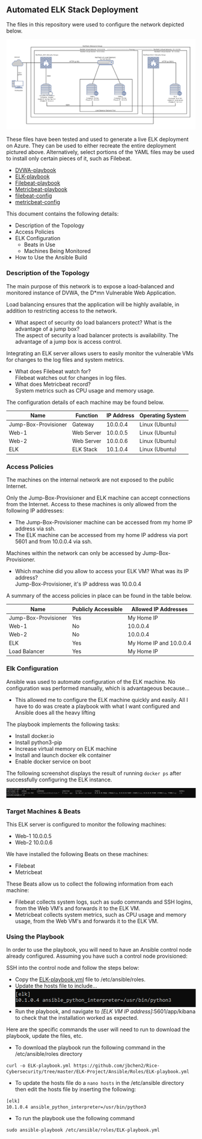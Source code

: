 ## Automated ELK Stack Deployment

The files in this repository were used to configure the network depicted below.

![TODO: Update the path with the name of your diagram](./Diagrams/ELK-Network-Diagram.png)

These files have been tested and used to generate a live ELK deployment on Azure. They can be used to either recreate the entire deployment pictured above. Alternatively, select portions of the YAML files may be used to install only certain pieces of it, such as Filebeat.

  - [DVWA-playbook](./Ansible/Roles/DVWA-playbook.yml)
  - [ELK-playbook](./Ansible/Roles/ELK-playbook.yml)
  - [Filebeat-playbook](./Ansible/Roles/Filebeat-playbook.yml)
  - [Metricbeat-playbook](./Ansible/Roles/Metricbeat-playbook.yml)
  - [filebeat-config](./Ansible/Files/filebeat-config.yml)
  - [metricbeat-config](./Ansible/Files/metricbeat-config.yml)

This document contains the following details:
- Description of the Topology
- Access Policies
- ELK Configuration
  - Beats in Use
  - Machines Being Monitored
- How to Use the Ansible Build


### Description of the Topology

The main purpose of this network is to expose a load-balanced and monitored instance of DVWA, the D*mn Vulnerable Web Application.

Load balancing ensures that the application will be highly available, in addition to restricting access to the network.
- What aspect of security do load balancers protect? What is the advantage of a jump box?\
The aspect of security a load balancer protects is availability. The advantage of a jump box is access control.

Integrating an ELK server allows users to easily monitor the vulnerable VMs for changes to the log files and system metrics.
- What does Filebeat watch for?\
Filebeat watches out for changes in log files.  
- What does Metricbeat record?\
System metrics such as CPU usage and memory usage.

The configuration details of each machine may be found below.

| Name                 | Function   | IP Address | Operating System |
|----------------------|------------|------------|------------------|
| Jump-Box-Provisioner | Gateway    | 10.0.0.4   | Linux (Ubuntu)   |
| Web-1                | Web Server | 10.0.0.5   | Linux (Ubuntu)   |
| Web-2                | Web Server | 10.0.0.6   | Linux (Ubuntu)   |
| ELK                  | ELK Stack  | 10.1.0.4   | Linux (Ubuntu)   |

### Access Policies

The machines on the internal network are not exposed to the public Internet. 

Only the Jump-Box-Provisioner and ELK machine can accept connections from the Internet. Access to these machines is only allowed from the following IP addresses:
- The Jump-Box-Provisioner machine can be accessed from my home IP address via ssh.
- The ELK machine can be accessed from my home IP address via port 5601 and from 10.0.0.4 via ssh.

Machines within the network can only be accessed by Jump-Box-Provisioner.
- Which machine did you allow to access your ELK VM? What was its IP address?\
Jump-Box-Provisioner, it's IP address was 10.0.0.4

A summary of the access policies in place can be found in the table below.

| Name                 | Publicly Accessible | Allowed IP Addresses    |
|----------------------|---------------------|-------------------------|
| Jump-Box-Provisioner | Yes                 | My Home IP              |
| Web-1                | No                  | 10.0.0.4                |
| Web-2                | No                  | 10.0.0.4                |
| ELK                  | Yes                 | My Home IP and 10.0.0.4 |
| Load Balancer        | Yes                 | My Home IP              |

### Elk Configuration

Ansible was used to automate configuration of the ELK machine. No configuration was performed manually, which is advantageous because...
- This allowed me to configure the ELK machine quickly and easily. All I have to do was create a playbook with what I want configured and Ansible does all the heavy lifting

The playbook implements the following tasks:
- Install docker.io
- Install python3-pip
- Increase virtual memory on ELK machine
- Install and launch docker elk container
- Enable docker service on boot

The following screenshot displays the result of running `docker ps` after successfully configuring the ELK instance.

![TODO: Update the path with the name of your screenshot of docker ps output](./Images/docker_ps_output.png)

### Target Machines & Beats
This ELK server is configured to monitor the following machines:
- Web-1 10.0.0.5
- Web-2 10.0.0.6

We have installed the following Beats on these machines:
- Filebeat
- Metricbeat

These Beats allow us to collect the following information from each machine:
- Filebeat collects system logs, such as sudo commands and SSH logins, from the Web VM's and forwards it to the ELK VM.
- Metricbeat collects system metrics, such as CPU usage and memory usage, from the Web VM's and forwards it to the ELK VM.

### Using the Playbook
In order to use the playbook, you will need to have an Ansible control node already configured. Assuming you have such a control node provisioned: 

SSH into the control node and follow the steps below:
- Copy the [ELK-playbook.yml](./Ansible/Roles/ELK-playbook.yml) file to /etc/ansible/roles.
- Update the hosts file to include...\
![alt text](./Images/update_hosts.png)
- Run the playbook, and navigate to _[ELK VM IP address]_:5601/app/kibana to check that the installation worked as expected.

Here are the specific commands the user will need to run to download the playbook, update the files, etc.

- To download the playbook run the following command in the /etc/ansible/roles directory
```
curl -o ELK-playbook.yml https://github.com/jbchen2/Rice-Cybersecurity/tree/master/ELK-Project/Ansible/Roles/ELK-playbook.yml
```
- To update the hosts file do a `nano hosts` in the /etc/ansible directory then edit the hosts file by inserting the following:
```
[elk]
10.1.0.4 ansible_python_interpreter=/usr/bin/python3
```
- To run the playbook use the following command
```
sudo ansible-playbook /etc/ansible/roles/ELK-playbook.yml
```